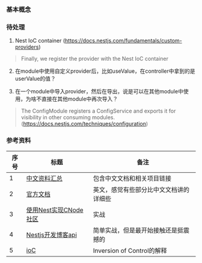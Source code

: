 
### 基本概念

### 待处理

1. Nest IoC container (https://docs.nestjs.com/fundamentals/custom-providers)

> Finally, we register the provider with the Nest IoC container

2. 在module中使用自定义provider后，比如useValue，在controller中拿到的是userValue的值？

3. 在一个module中导入provider，然后在导出，说是可以在其他module中使用，为啥不直接在其他module中再次导入？

>The ConfigModule registers a ConfigService and exports it for visibility in other consuming modules.(https://docs.nestjs.com/techniques/configuration)

### 参考资料

| 序号 | 标题                                                         | 备注                                   |
| ---- | ------------------------------------------------------------ | -------------------------------------- |
| 1    | [中文资料汇总](https://docs.nestjs.cn/)                      | 包含中文文档和相关项目链接             |
| 2    | [官方文档](https://docs.nestjs.com/)                         | 英文，感觉有些部分比中文文档讲的详细些 |
| 3    | [使用Nest实现CNode社区](https://github.com/jiayisheji/blog/issues/19) | 实战                                   |
| 4    | [Nestjs开发博客api](https://www.bilibili.com/video/av66475543) | 简单实战，但是最开始接触还是挺震撼的   |
| 5    | [ioC](https://juejin.im/post/5ca40fa5f265da309e173e62)       | Inversion of Control的解释             |



